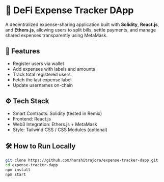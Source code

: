 # 💸 DeFi Expense Tracker DApp

A decentralized expense-sharing application built with **Solidity**, **React.js**, and **Ethers.js**, allowing users to split bills, settle payments, and manage shared expenses transparently using MetaMask.

## 🚀 Features

- Register users via wallet
- Add expenses with labels and amounts
- Track total registered users
- Fetch the last expense label
- Update usernames on-chain

## ⚙️ Tech Stack

- Smart Contracts: Solidity (tested in Remix)
- Frontend: React.js
- Web3 Integration: Ethers.js + MetaMask
- Style: Tailwind CSS / CSS Modules (optional)

## 🛠️ How to Run Locally

```bash
git clone https://github.com/harshitrajora/expense-tracker-dapp.git
cd expense-tracker-dapp
npm install
npm start
